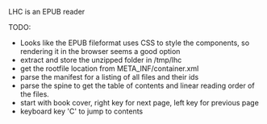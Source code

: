 LHC is an EPUB reader 

TODO: 
- Looks like the EPUB fileformat uses CSS to style the components, so rendering it in the browser seems a good option 
- extract and store the unzipped folder in /tmp/lhc 
- get the rootfile location from META_INF/container.xml 
- parse the manifest for a listing of all files and their ids 
- parse the spine to get the table of contents and linear reading order of the files. 
- start with book cover, right key for next page, left key for previous page 
- keyboard key 'C' to jump to contents 